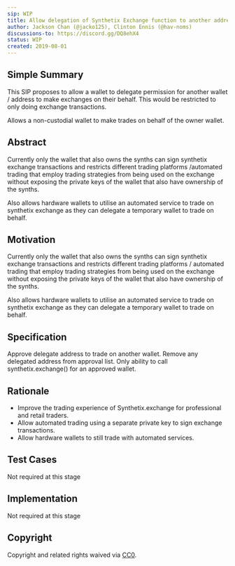 ```yaml
---
sip: WIP
title: Allow delegation of Synthetix Exchange function to another address 
author: Jackson Chan (@jacko125), Clinton Ennis (@hav-noms)
discussions-to: https://discord.gg/DQ8ehX4
status: WIP
created: 2019-08-01
---
```



## Simple Summary
<!--"If you can't explain it simply, you don't understand it well enough." Provide a simplified and layman-accessible explanation of the SIP.-->
This SIP proposes to allow a wallet to delegate permission for another wallet / address to make exchanges on their behalf. This would be restricted to only doing exchange transactions.

Allows a non-custodial wallet to make trades on behalf of the owner wallet.

## Abstract
<!--A short (~200 word) description of the technical issue being addressed.-->
Currently only the wallet that also owns the synths can sign synthetix exchange transactions and restricts different trading platforms /automated trading that employ trading strategies from being used on the exchange without exposing the private keys of the wallet that also have ownership of the synths.

Also allows hardware wallets to utilise an automated service to trade on synthetix exchange as they can delegate a temporary wallet to trade on behalf.

## Motivation
<!--The motivation is critical for SIPs that want to change Synthetix. It should clearly explain why the existing protocol specification is inadequate to address the problem that the SIP solves. SIP submissions without sufficient motivation may be rejected outright.-->
Currently only the wallet that also owns the synths can sign synthetix exchange transactions and restricts different trading platforms / automated trading that employ trading strategies from being used on the exchange without exposing the private keys of the wallet that also have ownership of the synths.

Also allows hardware wallets to utilise an automated service to trade on synthetix exchange as they can delegate a temporary wallet to trade on behalf.

## Specification
<!--The technical specification should describe the syntax and semantics of any new feature.-->
Approve delegate address to trade on another wallet.
Remove any delegated address from approval list.
Only ability to call synthetix.exchange() for an approved wallet.

## Rationale
<!--The rationale fleshes out the specification by describing what motivated the design and why particular design decisions were made. It should describe alternate designs that were considered and related work, e.g. how the feature is supported in other languages. The rationale may also provide evidence of consensus within the community, and should discuss important objections or concerns raised during discussion.-->

- Improve the trading experience of Synthetix.exchange for professional and retail traders.
- Allow automated trading using a separate private key to sign exchange transactions.
- Allow hardware wallets to still trade with automated services.

## Test Cases
<!--Test cases for an implementation are mandatory for SIPs but can be included with the implementation..-->
Not required at this stage

## Implementation
<!--The implementations must be completed before any SIP is given status "Implemented", but it need not be completed before the SIP is "Approved". While there is merit to the approach of reaching consensus on the specification and rationale before writing code, the principle of "rough consensus and running code" is still useful when it comes to resolving many discussions of API details.-->
Not required at this stage

## Copyright
Copyright and related rights waived via [CC0](https://creativecommons.org/publicdomain/zero/1.0/).
